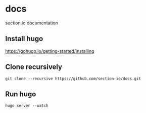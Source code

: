 # docs
section.io documentation

## Install hugo
https://gohugo.io/getting-started/installing

## Clone recursively
`git clone --recursive https://github.com/section-io/docs.git`

## Run hugo
`hugo server --watch`

